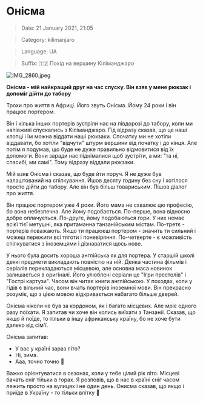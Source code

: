 # Онісма

> Date: 21 January 2021, 21:05

> Category: kilimanjaro

> Language: UA

> Suffix: 🇹🇿 Похід на вершину Кіліманджаро

![IMG_2860.jpeg](https://res.craft.do/user/full/b5a256f3-51ff-c8e5-10fe-9343b6a0451d/4BDCF49D-5457-487F-A198-D4B9529691E1_2/IMG_2860.jpeg)

**Онісма - мій найкращий друг на час спуску. Він взяв у мене рюкзак і допоміг дійти до табору**

Трохи про життя в Африці. Його звуть Онісма. Йому 24 роки і він працює портером.

Він і кілька інших портерів зустріли нас на півдорозі до табору, коли ми напівживі спускались з Кіліманджаро. Гід відразу сказав, що це наші хлопці і їм можна віддати наші рюкзаки. Спочатку ми не хотіли віддавати, бо хотіли "відчути" штурм вершини від початку і до кінця. Але потім я подумав, що буде не дуже правильно відмовитися від їх допомоги. Вони заради нас піднімалися щоб зустріти, а ми: "та ні, спасибі, ми самі". Тому відразу віддали рюкзаки.

Мій взяв Онісма і сказав, що буде йти поруч. Я не дуже був налаштований на спілкування. Йшов десяту годину без сну і хотілося просто дійти до табору. Але він був більш товариським. Пішов діалог про життя.

Він працює портером уже 4 роки. Його мама не схвалює цю професію, бо вона небезпечна. Але йому подобається. По-перше, вона відносно добре оплачується. По-друге, йому подобаються гори. У них немає всієї тієї метушні, яка притаманна танзанійським містам. По-третє - портерів поважають. Якщо ти працюєш портером - значить ти сильний і можеш пережити всі тяготи і поневіряння. По-четверте - є можливість спілкуватися з іноземцями і дізнаватися щось нове.

У нього була досить хороша англійська як для портера. У старшій школі деякі предмети викладають повністю на ній. Деяка частина фільмів і серіалів перекладаються місцевою, але основна маса новинок залишається в оригіналі. Його улюблені серіали це "Ігри престолів" і "Гострі картузи". Часом він читає книги англійською. У походах, коли у гідів є вільний час, вони вчать портерів іноземної мови. Він прекрасно розуміє, що з цією мовою відкривається набагато більше дверей.

Онісма ніколи не був за кордоном, як і багато місцевих. Але мріє одного разу поїхати. Я запитав чи хоче він колись виїхати з Танзанії. Сказав, що якщо й поїде, то тільки в іншу африканську країну, бо не хоче бути далеко від сім'ї.

Онісма запитав:

- У вас у країні зараз літо?
- Ні, зима.
- Ааа, точно точно 🙂

Важко орієнтуватися в сезонах, коли у тебе цілий рік літо. Місцеві бачать сніг тільки в горах. Я розповів, що в нас в країні сніг часом лежить просто на вулицях і не один день. Онисма сказав, що якщо і приїде в Україну - то тільки влітку 🙂

